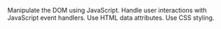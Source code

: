 Manipulate the DOM using JavaScript.
Handle user interactions with JavaScript event handlers.
Use HTML data attributes.
Use CSS styling.
